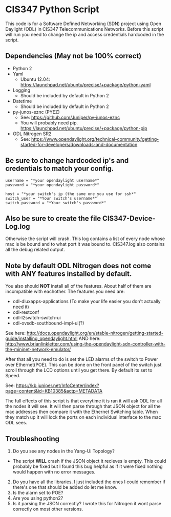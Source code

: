 # CIS347 Python Script

This code is for a Software Defined Networking (SDN) project using Open Daylight (ODL) in CIS347 Telecommunications Networks. Before this script will run you need to change the ip and access credentials hardcoded in the script.

## Dependencies (May not be 100% correct)
* Python 2
* Yaml
  * Ubuntu 12.04: https://launchpad.net/ubuntu/precise/+package/python-yaml
* Logging
  * Should be included by default in Python 2
* Datetime
  * Should be included by default in Python 2
* py-junos-eznc (PYEZ)
  * See: https://github.com/Juniper/py-junos-eznc
  * You will probably need pip. https://launchpad.net/ubuntu/precise/+package/python-pip
* ODL Nitrogen SR2
  * See: https://www.opendaylight.org/technical-community/getting-started-for-developers/downloads-and-documentation


## Be sure to change hardcoded ip's and credentials to match your config.
```odl_ip = "*your ip here*"
username = "*your opendaylight username*"
password = "*your opendaylight password*"

host = "*your switch's ip (the same one you use for ssh*"
switch_user = "*Your switch's username*"
switch_password = "*Your switch's password*"
```

## Also be sure to create the file CIS347-Device-Log.log
Otherwise the script will crash. This log contains a list of every node whose mac is be bound and to what port it was bound to. CIS347.log also contains all the debug related output.

## Note by default ODL Nitrogen does not come with **ANY** features installed by default.
You also should **NOT** install all of the features. About half of them are incompatible with eachother. 
The features you need are:
* odl-dluxapps-applications (To make your life easier you don't actually need it)
* odl-restconf
* odl-l2switch-switch-ui
* odl-ovsdb-southbound-impl-ui(?) 

See here: http://docs.opendaylight.org/en/stable-nitrogen/getting-started-guide/installing_opendaylight.html
AND here: http://www.brianlinkletter.com/using-the-opendaylight-sdn-controller-with-the-mininet-network-emulator/

After that all you need to do is set the LED alarms of the switch to Power over Ethernet(POE). This can be done on the front panel of the switch just scroll through the LCD options until you get there. By default its set to Speed. 

See: https://kb.juniper.net/InfoCenter/index?page=content&id=KB10385&actp=METADATA

The full effects of this script is that everytime it is ran it will ask ODL for all the nodes it will see. It will then parse through that JSON object for all the mac addresses then compare it with the Ethernet Switching table. When they match up it will lock the ports on each individual interface to the mac ODL sees. 

## Troubleshooting
1. Do you see any nodes in the Yang-Ui Topology?
* The script **WILL** crash if the JSON object it recieves is empty. This could probably be fixed but I found this bug helpful as if it were fixed nothing would happen with no error messages.
2. Do you have all the libraries. I just included the ones I could remember if there's one that should be added do let me know.
3. Is the alarm set to POE?
4. Are you using python2?
5. Is it parsing the JSON correctly? I wrote this for Nitrogen it wont parse correctly on most other versions.

